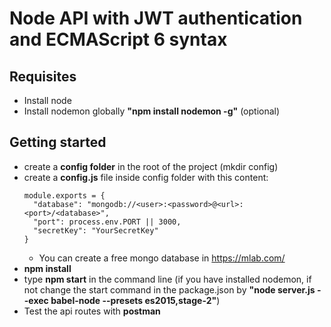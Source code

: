 # Node API with JWT authentication and ECMAScript 6 syntax
## Requisites
* Install node
* Install nodemon globally **"npm install nodemon -g"** (optional)

## Getting started
* create a **config folder** in the root of the project (mkdir config)
* create a **config.js** file inside config folder with this content:
  ```jasvascript
  module.exports = {
    "database": "mongodb://<user>:<password>@<url>:<port>/<database>",
    "port": process.env.PORT || 3000,
    "secretKey": "YourSecretKey"
  }
  ```
  * You can create a free mongo database in https://mlab.com/
* **npm install**
* type **npm start** in the command line (if you have installed nodemon, if not change the start command in the package.json by **"node server.js --exec babel-node --presets es2015,stage-2"**)
* Test the api routes with **postman**
